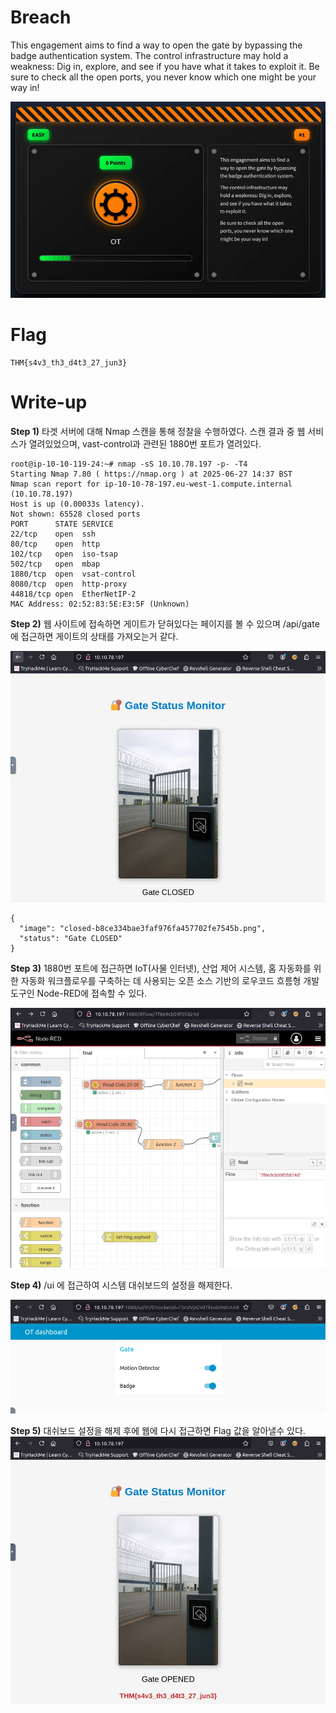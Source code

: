 # Breach
This engagement aims to find a way to open the gate by bypassing the badge authentication system.
The control infrastructure may hold a weakness: Dig in, explore, and see if you have what it takes to exploit it.
Be sure to check all the open ports, you never know which one might be your way in!

![breach start](https://github.com/hw-hwh/2025-TryHackMe-CTF/blob/main/breach/images/image.webp)

# Flag
```
THM{s4v3_th3_d4t3_27_jun3}
```


  
# Write-up
**Step 1)** 타겟 서버에 대해 Nmap 스캔을 통해 정찰을 수행하였다. 스캔 결과 중 웹 서비스가 열려있었으며, vast-control과 관련된 1880번 포트가 열려있다.
```
root@ip-10-10-119-24:~# nmap -sS 10.10.78.197 -p- -T4
Starting Nmap 7.80 ( https://nmap.org ) at 2025-06-27 14:37 BST
Nmap scan report for ip-10-10-78-197.eu-west-1.compute.internal (10.10.78.197)
Host is up (0.00033s latency).
Not shown: 65528 closed ports
PORT      STATE SERVICE
22/tcp    open  ssh
80/tcp    open  http
102/tcp   open  iso-tsap
502/tcp   open  mbap
1880/tcp  open  vsat-control
8080/tcp  open  http-proxy
44818/tcp open  EtherNetIP-2
MAC Address: 02:52:83:5E:E3:5F (Unknown)
```  

  
  
**Step 2)** 웹 사이트에 접속하면 게이트가 닫혀있다는 페이지를 볼 수 있으며 /api/gate 에 접근하면 게이트의 상태를 가져오는거 같다.

![gate closed](https://github.com/hw-hwh/2025-TryHackMe-CTF/blob/main/breach/images/gateclose.webp)
```
{
  "image": "closed-b8ce334bae3faf976fa457702fe7545b.png",
  "status": "Gate CLOSED"
}
```


  
  

**Step 3)** 1880번 포트에 접근하면 IoT(사물 인터넷), 산업 제어 시스템, 홈 자동화를 위한 자동화 워크플로우를 구축하는 데 사용되는 오픈 소스 기반의 로우코드 흐름형 개발 도구인 Node-RED에 접속할 수 있다.

![1880port](https://github.com/hw-hwh/2025-TryHackMe-CTF/blob/main/breach/images/1880port.webp)


  
  

**Step 4)** /ui 에 접근하여 시스템 대쉬보드의 설정을 해제한다.

![ui](https://github.com/hw-hwh/2025-TryHackMe-CTF/blob/main/breach/images/ui.webp) 
<br>




**Step 5)** 대쉬보드 설정을 해제 후에 웹에 다시 접근하면 Flag 값을 알아낼수 있다.
![flag](https://github.com/hw-hwh/2025-TryHackMe-CTF/blob/main/breach/images/gateopen.webp)


